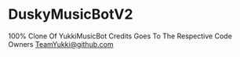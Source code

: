 # DuskyMusicBotV2
100% Clone Of YukkiMusicBot Credits Goes To The Respective Code Owners TeamYukki@github.com

